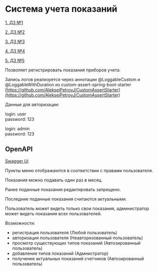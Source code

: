 # Система учета показаний

[1. ДЗ №1](https://github.com/AlekseiPetrovJ/Y_LAB_internship)

[2. ДЗ №2](https://github.com/AlekseiPetrovJ/Y_LAB_internship/pull/2)

[3. ДЗ №3](https://github.com/AlekseiPetrovJ/Y_LAB_internship/pull/3)

[4. ДЗ №4](https://github.com/AlekseiPetrovJ/Y_LAB_internship/pull/4)

[5. ДЗ №5](https://github.com/AlekseiPetrovJ/Y_LAB_internship/pull/5)

Позволяет регистрировать показания приборов учета.


Запись логов реализуется через аннотации @LoggableCustom и @LoggableWithDuration из custom-assert-spring-boot-starter
[https://github.com/AlekseiPetrovJ/CustomAssertStarter](https://github.com/AlekseiPetrovJ/CustomAssertStarter)

Данные для авторизации:

login: user  
password: 123

login: admin  
password: 123

## OpenAPI
[Swagger Ui](http://localhost:8080/swagger-ui/index.html)


Пункты меню отображаются в соответствии с правами пользователя.

Показания можно подавать один раз в месяц.

Ранее поданные показания редактировать запрещено.

Последние поданные показания считаются актуальными.

Пользователь может видеть только свои показания, администратор может видеть показания всех пользователей.

Возможности:
- регистрация пользователя (Любой пользователь)
- авторизация пользователя  (Неавторизованный пользователь)
- просмотр существующих типов показаний (Автозированный пользователь)
- добавление типов показаний (Адмнистратор)
- получение актуальных показаний счетчиков (Автозированный пользователь)

[//]: # (- реализовать эндпоинт подачи показаний)

[//]: # (- реализовать эндпоинт просмотра показаний за конкретный месяц)

[//]: # (- реализовать эндпоинт просмотра истории подачи показаний)

[//]: # (- реализовать контроль прав пользователя)

[//]: # (- Аудит действий пользователя &#40;авторизация, завершение работы, подача показаний, получение истории подачи показаний и тд&#41;)

